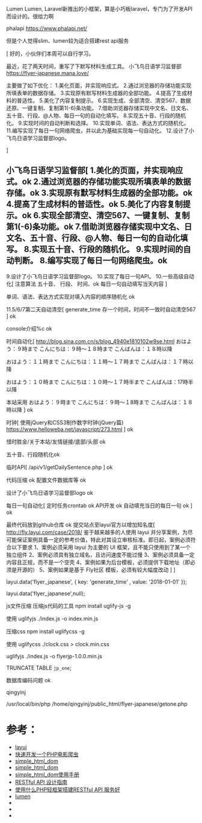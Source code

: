 Lumen
Lumen, Laravel新推出的小框架，算是小巧板laravel，专门为了开发API而设计的。很给力啊

phalapi
https://www.phalapi.net/

但是个人觉得slim、lumen较为适合搭建rest api服务

[
好的，小伙伴们本周可以自行学习。

最近，花了两天时间，重写了下默写材料生成工具。
小飞鸟日语学习监督部
https://flyer-japanese.mana.love/

主要做了如下优化：
1.美化页面，并实现响应式。
2.通过浏览器的存储功能实现所填表单的数据存储。
3.实现原有默写材料生成器的全部功能。
4.提高了生成材料的普适性。
5.美化了内容复制提示。
6.实现生成、全部清空、清空567、数据还原、一键复制、复制第1(-6)条功能。
7.借助浏览器存储实现中文名、日文名、五十音、行段、@人物、每日一句的自动化填写。
8.实现五十音、行段的随机化。
9.实现时间的自动判断和选择。
10.实现单词、语法、表达方式的随机化。
11.编写实现了每日一句网络爬虫，并以此为基础实现每一句自动化。
12.设计了小飞鸟日语学习监督部logo。

]

小飞鸟日语学习监督部[
1.美化的页面，并实现响应式。ok
2.通过浏览器的存储功能实现所填表单的数据存储。ok
3.实现原有默写材料生成器的全部功能。ok
4.提高了生成材料的普适性。ok
5.美化了内容复制提示。ok
6.实现全部清空、清空567、一键复制、复制第1(-6)条功能。ok
7.借助浏览器存储实现中文名、日文名、五十音、行段、@人物、每日一句的自动化填写。
8.实现五十音、行段的随机化。
9.实现时间的自动判断。
8.编写实现了每日一句网络爬虫。ok
------
9.设计了小飞鸟日语学习监督部logo。
10.实现了每日一句API。
10.一些高级自动化[
注意算法
五十音、
行段、
时间、ok
每日一句自动填写当天内容
]

单词、语法、表达方式实现对填入内容的顺序随机化 ok

11.5/6/7第二天自动清空[
generate_time
存一个时间，时间不一致时自动清空567
] ok

console介绍%c ok

时间自动化[
http://blog.sina.com.cn/s/blog_4940e1810102w9se.html
おはよう：９時まで
こんにちは：９時～１８時まで
こんばんは：１８時以降

おはよう：１１時まで
こんにちは：１１時～１７時まで
こんばんは：１７時以降

おはよう：１０時まで
こんにちは：１０時～１７時半まで
こんばんは：17時半以降

本站采用
おはよう：９時まで
こんにちは：９時～１8時まで
こんばんは：１８時以降
] ok

时钟[
使用jQuery和CSS3制作数字时钟(jQuery篇)
https://www.helloweba.net/javascript/273.html
] ok

惜时胜金/关于本站/友情链接/底部/头部 ok

五十音、行段随机化ok

临时API[
/api/v1/getDailySentence.php
] ok

代码压缩 ok
配置文件数据库等 ok

设计了小飞鸟日语学习监督部logo ok

每日一句自动化[
定时任务crontab ok
API开发 ok
自动填充当日的每日一句 ok
] ok

最终代码放到github仓库 ok
提交站点至layui官方以增加知名度[
http://fly.layui.com/case/2018/
鉴于越来越多的人使用 layui 并分享案例，为尽可能保证案例具备一定的参考价值，特此对其设立审核标准。即日起，案例必须符合以下要求
1、案例必须采用 layui 为主要的 UI 框架，且不能只使用到了某一个独立组件
2、案例必须具有独立域名，且访问速度不能过慢
3、案例必须具备一定内容且正规，而不是一个空壳
4、案例如果为后台模板，必须提供下载地址（即必须是开源的）
5、案例如果是基于 Fly社区 模板，必须有较大幅度改动
]
]

layui.data('flyer_japanese', {
    key: 'generate_time'
    , value: '2018-01-01'
});

layui.data('flyer_japanese',null);

js文件压缩
压缩js代码的工具
npm install uglify-js -g

使用
uglifyjs ./index.js -o index.min.js

压缩css
npm install uglifycss -g

使用
uglifycss ./clock.css > clock.min.css


uglifyjs ./index.js -o flyerjp-1.0.0.min.js

TRUNCATE TABLE `jp_one`;

数据库编码问题 ok

qingyinj

/usr/local/bin/php /home/qingyinj/public_html/flyer-japanese/getone.php

# 参考：
- [layui](http://www.layui.com/)
- [快速开发一个PHP电影爬虫](https://www.cnblogs.com/blueel/p/3756446.html)
- [simple_html_dom](https://github.com/samacs/simple_html_dom)
- [simple_html_dom](http://simplehtmldom.sourceforge.net/)
- [simple_html_dom使用手册](http://simplehtmldom.sourceforge.net/manual.htm)
- [RESTful API 设计指南](http://www.ruanyifeng.com/blog/2014/05/restful_api.html)  
- [使用什么PHP轻框架搭建RESTful API 服务好](https://www.jianshu.com/p/d7e0ab2926fa)  
- [lumen](https://lumen.laravel-china.org/docs/5.3/installation)  
- []()  
- []()  
- []()  